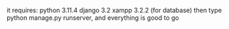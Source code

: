 it requires:
python 3.11.4
django 3.2
xampp 3.2.2 (for database)
then type python manage.py runserver, and everything is good to go
